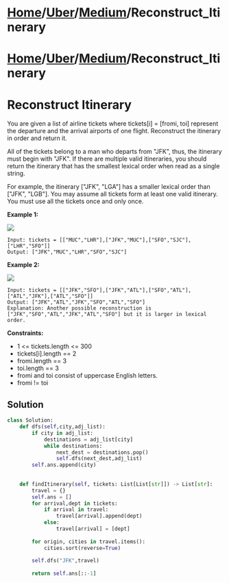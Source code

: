 # [Home](./../../..)/[Uber](./../..)/[Medium](./..)/Reconstruct_Itinerary
# [Home](./../../..)/[Uber](./../..)/[Medium](./..)/Reconstruct_Itinerary
<h1>Reconstruct Itinerary</h1>

<p>
You are given a list of airline tickets where tickets[i] = [fromi, toi] represent the departure and the arrival airports of one flight. Reconstruct the itinerary in order and return it.

All of the tickets belong to a man who departs from "JFK", thus, the itinerary must begin with "JFK". If there are multiple valid itineraries, you should return the itinerary that has the smallest lexical order when read as a single string.

For example, the itinerary ["JFK", "LGA"] has a smaller lexical order than ["JFK", "LGB"].
You may assume all tickets form at least one valid itinerary. You must use all the tickets once and only once.

</p>

<b>Example 1:</b>
  
 <img src="https://assets.leetcode.com/uploads/2021/03/14/itinerary1-graph.jpg"> 

    Input: tickets = [["MUC","LHR"],["JFK","MUC"],["SFO","SJC"],["LHR","SFO"]]
    Output: ["JFK","MUC","LHR","SFO","SJC"]
    
<b>Example 2:</b>
  
 <img src="https://assets.leetcode.com/uploads/2021/03/14/itinerary2-graph.jpg"> 

    Input: tickets = [["JFK","SFO"],["JFK","ATL"],["SFO","ATL"],["ATL","JFK"],["ATL","SFO"]]
    Output: ["JFK","ATL","JFK","SFO","ATL","SFO"]
    Explanation: Another possible reconstruction is ["JFK","SFO","ATL","JFK","ATL","SFO"] but it is larger in lexical order.

<b>Constraints:</b>

- 1 <= tickets.length <= 300
- tickets[i].length == 2
- fromi.length == 3
- toi.length == 3
- fromi and toi consist of uppercase English letters.
- fromi != toi
<h2>Solution</h2>

```python
class Solution:
    def dfs(self,city,adj_list):
        if city in adj_list:
            destinations = adj_list[city]
            while destinations:
                next_dest = destinations.pop()
                self.dfs(next_dest,adj_list)
        self.ans.append(city)
        
        
    def findItinerary(self, tickets: List[List[str]]) -> List[str]:
        travel = {}
        self.ans = []
        for arrival,dept in tickets:
            if arrival in travel:
                travel[arrival].append(dept)
            else:
                travel[arrival] = [dept]
        
        for origin, cities in travel.items():
            cities.sort(reverse=True)
        
        self.dfs("JFK",travel)
        
        return self.ans[::-1]
```
